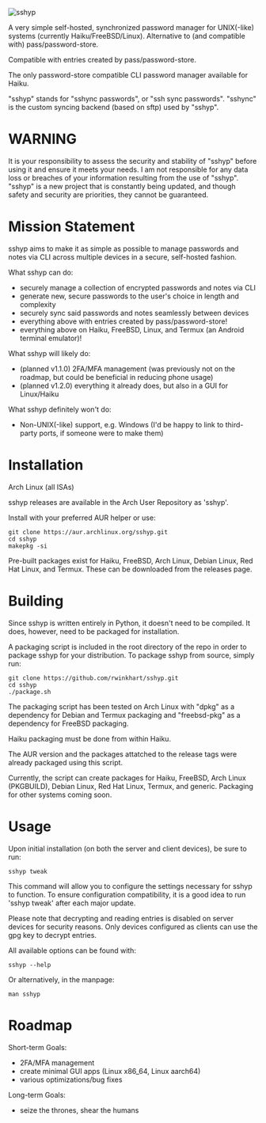 ![sshyp](https://github.com/rwinkhart/sshyp/blob/main/extra/sshyp-linux-banner.png)

A very simple self-hosted, synchronized password manager for UNIX(-like) systems (currently Haiku/FreeBSD/Linux). Alternative to (and compatible with) pass/password-store.

Compatible with entries created by pass/password-store.

The only password-store compatible CLI password manager available for Haiku.

"sshyp" stands for "sshync passwords", or "ssh sync passwords".
"sshync" is the custom syncing backend (based on sftp) used by "sshyp".

# WARNING
It is your responsibility to assess the security and stability of "sshyp" before using it and ensure it meets your needs.
I am not responsible for any data loss or breaches of your information resulting from the use of "sshyp".
"sshyp" is a new project that is constantly being updated, and though safety and security are priorities, they cannot be guaranteed.

# Mission Statement
sshyp aims to make it as simple as possible to manage passwords and notes via CLI across multiple devices in a secure, self-hosted fashion.

What sshyp can do:

- securely manage a collection of encrypted passwords and notes via CLI
- generate new, secure passwords to the user's choice in length and complexity
- securely sync said passwords and notes seamlessly between devices
- everything above with entries created by pass/password-store!
- everything above on Haiku, FreeBSD, Linux, and Termux (an Android terminal emulator)!

What sshyp will likely do:

- (planned v1.1.0) 2FA/MFA management (was previously not on the roadmap, but could be beneficial in reducing phone usage)
- (planned v1.2.0) everything it already does, but also in a GUI for Linux/Haiku

What sshyp definitely won't do:

- Non-UNIX(-like) support, e.g. Windows (I'd be happy to link to third-party ports, if someone were to make them)

# Installation
Arch Linux (all ISAs)

sshyp releases are available in the Arch User Repository as 'sshyp'.

Install with your preferred AUR helper or use:

```
git clone https://aur.archlinux.org/sshyp.git
cd sshyp
makepkg -si
```

Pre-built packages exist for Haiku, FreeBSD, Arch Linux, Debian Linux, Red Hat Linux, and Termux. These can be downloaded from the releases page.

# Building
Since sshyp is written entirely in Python, it doesn't need to be compiled. It does, however, need to be packaged for installation.

A packaging script is included in the root directory of the repo in order to package sshyp for your distribution. To package sshyp from source, simply run:

```
git clone https://github.com/rwinkhart/sshyp.git
cd sshyp
./package.sh
```

The packaging script has been tested on Arch Linux with "dpkg" as a dependency for Debian and Termux packaging and "freebsd-pkg" as a dependency for FreeBSD packaging.

Haiku packaging must be done from within Haiku.

The AUR version and the packages attatched to the release tags were already packaged using this script.

Currently, the script can create packages for Haiku, FreeBSD, Arch Linux (PKGBUILD), Debian Linux, Red Hat Linux, Termux, and generic. Packaging for other systems coming soon.

# Usage
Upon initial installation (on both the server and client devices), be sure to run:

```
sshyp tweak
```

This command will allow you to configure the settings necessary for sshyp to function.
To ensure configuration compatibility, it is a good idea to run 'sshyp tweak' after each major update.

Please note that decrypting and reading entries is disabled on server devices for security reasons. Only devices configured as clients can use the gpg key to decrypt entries.

All available options can be found with:

```
sshyp --help
```

Or alternatively, in the manpage:

```
man sshyp
```

# Roadmap
Short-term Goals:

- 2FA/MFA management
- create minimal GUI apps (Linux x86_64, Linux aarch64)
- various optimizations/bug fixes

Long-term Goals:

- seize the thrones, shear the humans
